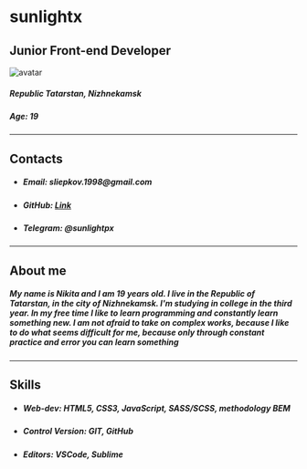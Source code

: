 # sunlightx
## Junior Front-end Developer
![avatar](https://i.pinimg.com/474x/ff/f9/3a/fff93a6886f5644468c275034258b0b9.jpg)
##### _Republic Tatarstan, Nizhnekamsk_
##### _Age: 19_

---

## Contacts

* ##### _Email: sliepkov.1998@gmail.com_
* ##### _GitHub: [Link](https://github.com/sunlightx)_
* ##### _Telegram: @sunlightpx_

---

## About me

##### _My name is Nikita and I am 19 years old. I live in the Republic of Tatarstan, in the city of Nizhnekamsk. I'm studying in college in the third year. In my free time I like to learn programming and constantly learn something new. I am not afraid to take on complex works, because I like to do what seems difficult for me, because only through constant practice and error you can learn something_

---

## Skills

* ##### _Web-dev: HTML5, CSS3, JavaScript, SASS/SCSS, methodology BEM_
* ##### _Control Version: GIT, GitHub_
* ##### _Editors: VSCode, Sublime_
